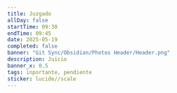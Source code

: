 ```yaml
---
title: Juzgado
allDay: false
startTime: 09:30
endTime: 09:45
date: 2025-05-19
completed: false
banner: "Git Sync/Obsidian/Photos Header/Header.png"
description: Juicio
banner_x: 0.5
tags: inportante, pendiente
sticker: lucide//scale
---
```

